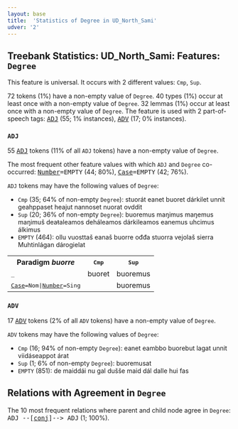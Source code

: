 ```yaml
---
layout: base
title:  'Statistics of Degree in UD_North_Sami'
udver: '2'
---
```


## Treebank Statistics: UD_North_Sami: Features: `Degree`

This feature is universal.
It occurs with 2 different values: `Cmp`, `Sup`.

72 tokens (1%) have a non-empty value of `Degree`.
40 types (1%) occur at least once with a non-empty value of `Degree`.
32 lemmas (1%) occur at least once with a non-empty value of `Degree`.
The feature is used with 2 part-of-speech tags: <tt><a href="sme-pos-ADJ.html">ADJ</a></tt> (55; 1% instances), <tt><a href="sme-pos-ADV.html">ADV</a></tt> (17; 0% instances).

### `ADJ`

55 <tt><a href="sme-pos-ADJ.html">ADJ</a></tt> tokens (11% of all `ADJ` tokens) have a non-empty value of `Degree`.

The most frequent other feature values with which `ADJ` and `Degree` co-occurred: <tt><a href="sme-feat-Number.html">Number</a></tt><tt>=EMPTY</tt> (44; 80%), <tt><a href="sme-feat-Case.html">Case</a></tt><tt>=EMPTY</tt> (42; 76%).

`ADJ` tokens may have the following values of `Degree`:

* `Cmp` (35; 64% of non-empty `Degree`): stuorát eanet buoret dárkilet unnit geahppaset heajut nannoset nuorat ovddit
* `Sup` (20; 36% of non-empty `Degree`): buoremus maŋimus maŋemus maŋimuš deaŧaleamos deháleamos dárkileamos eanemus uhcimus álkimus
* `EMPTY` (464): ollu vuosttaš eanaš buorre ođđa stuorra vejolaš sierra Muhtinlágan dárogielat

<table>
  <tr><th>Paradigm <i>buorre</i></th><th><tt>Cmp</tt></th><th><tt>Sup</tt></th></tr>
  <tr><td><tt>_</tt></td><td>buoret</td><td>buoremus</td></tr>
  <tr><td><tt><tt><a href="sme-feat-Case.html">Case</a></tt><tt>=Nom</tt>|<tt><a href="sme-feat-Number.html">Number</a></tt><tt>=Sing</tt></tt></td><td></td><td>buoremus</td></tr>
</table>

### `ADV`

17 <tt><a href="sme-pos-ADV.html">ADV</a></tt> tokens (2% of all `ADV` tokens) have a non-empty value of `Degree`.

`ADV` tokens may have the following values of `Degree`:

* `Cmp` (16; 94% of non-empty `Degree`): eanet eambbo buorebut lagat unnit viidáseappot árat
* `Sup` (1; 6% of non-empty `Degree`): buoremusat
* `EMPTY` (851): de maiddái nu gal dušše maid dál dalle hui fas

## Relations with Agreement in `Degree`

The 10 most frequent relations where parent and child node agree in `Degree`:
<tt>ADJ --[<tt><a href="sme-dep-conj.html">conj</a></tt>]--> ADJ</tt> (1; 100%).

